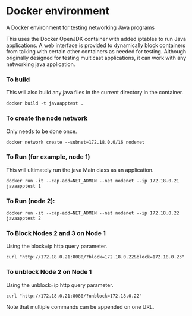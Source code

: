 # Docker environment
A Docker environment for testing networking Java programs

This uses the Docker OpenJDK container with added iptables to run Java applications.  A web interface is provided to dynamically block containers from talking with certain other containers as needed for testing.  Although originally designed for testing multicast applications, it can work with any networking java application.

### To build
This will also build any java files in the current directory in the container.

`docker build -t javaapptest . `

### To create the node network
Only needs to be done once.

`docker network create --subnet=172.18.0.0/16 nodenet `

### To Run (for example, node 1)
This will ultimately run the java Main class as an application.

`docker run -it --cap-add=NET_ADMIN --net nodenet --ip 172.18.0.21 javaapptest 1 `

### To Run (node 2):
`docker run -it --cap-add=NET_ADMIN --net nodenet --ip 172.18.0.22 javaapptest 2 `

### To Block Nodes 2 and 3 on Node 1
Using the block=ip http query parameter.

`curl "http://172.18.0.21:8080/?block=172.18.0.22&block=172.18.0.23" `

### To unblock Node 2 on Node 1
Using the unblock=ip http query parameter.

`curl "http://172.18.0.21:8080/?unblock=172.18.0.22" `

Note that multiple commands can be appended on one URL.
